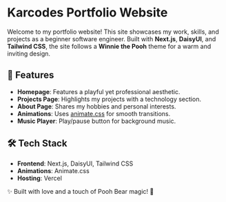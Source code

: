 # Karcodes Portfolio Website

Welcome to my portfolio website! This site showcases my work, skills, and projects as a beginner software engineer. Built with **Next.js**, **DaisyUI**, and **Tailwind CSS**, the site follows a **Winnie the Pooh** theme for a warm and inviting design.

## 🌟 Features

- **Homepage**: Features a playful yet professional aesthetic.
- **Projects Page**: Highlights my projects with a technology section.
- **About Page**: Shares my hobbies and personal interests.
- **Animations**: Uses [animate.css](https://animate.style/) for smooth transitions.
- **Music Player**: Play/pause button for background music.

## 🛠️ Tech Stack

- **Frontend**: Next.js, DaisyUI, Tailwind CSS
- **Animations**: Animate.css
- **Hosting**: Vercel

✨ Built with love and a touch of Pooh Bear magic! 🍯
